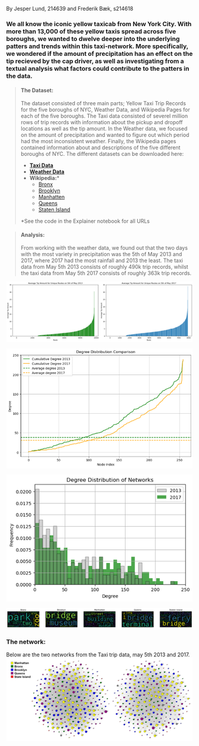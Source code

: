 By Jesper Lund, 214639 and Frederik Bæk, s214618

### We all know the iconic yellow taxicab from New York City. With more than 13,000 of these yellow taxis spread across five boroughs, we wanted to dwelve deeper into the underlying patters and trends within this taxi-network. More specifically, we wondered if the amount of precipitation has an effect on the tip recieved by the cap driver, as well as investigating from a textual analysis what factors could contribute to the patters in the data.

> #### The Dataset:  
> The dataset consisted of three main parts; Yellow Taxi Trip Records for the five boroughs of NYC, Weather Data, and Wikipedia Pages for each of the five boroughs. The Taxi data consisted of severel million rows of trip records with information about the pickup and dropoff locations as well as the tip amount. In the Weather data, we focused on the amount of precipitation and wanted to figure out which period had the most inconsistent weather. Finally, the Wikipedia pages contained information about and descriptions of the five different boroughs of NYC.
> The different datasets can be downloaded here:  
> - [**Taxi Data**](https://www.nyc.gov/site/tlc/about/tlc-trip-record-data.page)  
> - [**Weather Data**](https://www.wunderground.com/history/daily/us/ny/new-york-city/KLGA/date)  
> - **Wikipedia:***
>   - [Bronx](https://en.wikipedia.org/wiki/The_Bronx)
>   - [Brooklyn](https://en.wikipedia.org/wiki/Brooklyn)
>   - [Manhatten](https://en.wikipedia.org/wiki/Manhattan)
>   - [Queens](https://en.wikipedia.org/wiki/Queens)
>   - [Staten Island](https://en.wikipedia.org/wiki/Staten_Island)
> 
> *See the code in the Explainer notebook for all URLs

> #### Analysis:  
> From working with the weather data, we found out that the two days with the most variety in precipitation was the 5th of May 2013 and 2017, where 2017 had the most rainfall and 2013 the least. The taxi data from May 5th 2013 consists of roughly 490k trip records, whilst the taxi data from May 5th 2017 consists of roughly 363k trip records. 

![Tip_amount](docs/assets/Combined.png)

![Degdist](docs/assets/Degdist.png)

![Histogram](docs/assets/Histogram.png)

![Wordcloud](docs/assets/Wordclouds.png)

### The network:  
Below are the two networks from the Taxi trip data, may 5th 2013 and 2017. 
![Network](docs/assets/combined_network.jpg)
